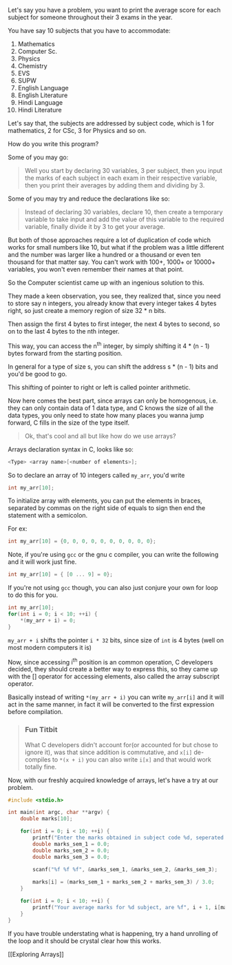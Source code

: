 Let's say you have a problem, you want to print the average score for each subject for someone throughout their 3 exams in the year.

You have say 10 subjects that you have to accommodate:

1. Mathematics
2. Computer Sc.
3. Physics
4. Chemistry
5. EVS
6. SUPW
7. English Language
8. English Literature
9. Hindi Language
10. Hindi Literature

Let's say that, the subjects are addressed by subject code, which is 1 for mathematics, 2 for CSc, 3 for Physics and so on.

How do you write this program?

Some of you may go:
> Well you start by declaring 30 variables, 3 per subject, then you input  the marks of each subject in each exam in their respective variable, then you print their averages by adding them and dividing by 3.

Some of you may try and reduce the declarations like so:
> Instead of declaring 30 variables, declare 10, then create a temporary variable to take input and add the value of this variable to the required variable, finally divide it by 3 to get your average.

But both of those approaches require a lot of duplication of code which works for small numbers like 10, but what if the problem was a little different and the number was larger like a hundred or a thousand or even ten thousand for that matter say. You can't work with 100+, 1000+ or 10000+ variables, you won't even remember their names at that point.

So the Computer scientist came up with an ingenious solution to this. 

They made a keen observation, you see, they realized that, since you need to store say n integers, you already know that every integer takes 4 bytes right, so just create a memory region of size 32 * n bits.

Then assign the first 4 bytes to first integer, the next 4 bytes to second, so on to the last 4 bytes to the nth integer.

This way, you can access the n<sup>th</sup> integer, by simply shifting it 4 * (n - 1) bytes forward from the starting position.

In general for a type of size s, you can shift the address s * (n - 1) bits and you'd be good to go.

This shifting of pointer to right or left is called pointer arithmetic.

Now here comes the best part, since arrays can only be homogenous, i.e. they can only contain data of 1 data type, and C knows the size of all the data types, you only need to state how many places you wanna jump forward, C fills in the size of the type itself.

> Ok, that's cool and all but like how do we use arrays?

Arrays declaration syntax in C, looks like so:
```C
<Type> <array name>[<number of elements>];
```

So to declare an array of 10 integers called `my_arr`, you'd write

```C
int my_arr[10];
```

To initialize array with elements, you can put the elements in braces, separated by commas on the right side of equals to sign then end the statement with a semicolon.

For ex:
```C
int my_arr[10] = {0, 0, 0, 0, 0, 0, 0, 0, 0, 0};
```

Note, if you're using `gcc` or the gnu c compiler, you can write the following and it will work just fine.
```C
int my_arr[10] = { [0 ... 9] = 0};
```

If you're not using `gcc` though, you can also just conjure your own for loop to do this for you.

```C
int my_arr[10];
for(int i = 0; i < 10; ++i) {
	*(my_arr + i) = 0;
}
```

`my_arr + i` shifts the pointer `i * 32` bits, since size of `int` is 4 bytes (well on most modern computers it is)

Now, since accessing i<sup>th</sup> position is an common operation, C developers decided, they should create a better way to express this, so they came up with the \[\] operator for accessing elements, also called the array subscript operator.

Basically instead of writing `*(my_arr + i)` you can write `my_arr[i]` and it will act in the same manner, in fact it will be converted to the first expression before compilation.

> ### Fun Titbit
> What C developers didn't account for(or accounted for but chose to ignore it), was that since addition is commutative, and `x[i]` de-compiles to `*(x + i)` you can also write `i[x]` and that would work totally fine. 

Now, with our freshly acquired knowledge of arrays, let's have a try at our problem.

```C
#include <stdio.h>

int main(int argc, char **argv) {
	double marks[10];

	for(int i = 0; i < 10; ++i) {
		printf("Enter the marks obtained in subject code %d, seperated by single space", (i + 1));
		double marks_sem_1 = 0.0;
		double marks_sem_2 = 0.0;
		double marks_sem_3 = 0.0;

		scanf("%f %f %f", &marks_sem_1, &marks_sem_2, &marks_sem_3);
		
		marks[i] = (marks_sem_1 + marks_sem_2 + marks_sem_3) / 3.0;
	}

	for(int i = 0; i < 10; ++i) {
		printf("Your average marks for %d subject, are %f", i + 1, i[marks]);
	}
}
```

<!--because why not?-->
If you have trouble understating what is happening, try a hand unrolling of the loop and it should be crystal clear how this works.

[[Exploring Arrays]]